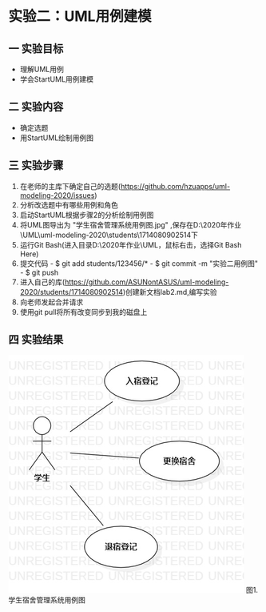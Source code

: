 # 实验二：UML用例建模

## 一 实验目标
  - 理解UML用例
  - 学会StartUML用例建模
  
## 二 实验内容
  - 确定选题
  - 用StartUML绘制用例图
  
## 三 实验步骤
  1. 在老师的主库下确定自己的选题(https://github.com/hzuapps/uml-modeling-2020/issues)
  2. 分析改选题中有哪些用例和角色
  3. 启动StartUML根据步骤2的分析绘制用例图
  4. 将UML图导出为 "学生宿舍管理系统用例图.jpg" ,保存在D:\2020年作业\UML\uml-modeling-2020\students\1714080902514下
  5. 运行Git Bash(进入目录D:\2020年作业\UML，鼠标右击，选择Git Bash Here)
  6. 提交代码
    - $ git add students/123456/*
    - $ git commit -m "实验二用例图"
    - $ git push
  6. 进入自己的库(https://github.com/ASUNontASUS/uml-modeling-2020/students/1714080902514)创建新文档lab2.md,编写实验
  7. 向老师发起合并请求
  8. 使用git pull将所有改变同步到我的磁盘上
  

## 四 实验结果

![UML图1](./学生宿舍管理系统用例图.jpg) 
图1.学生宿舍管理系统用例图
